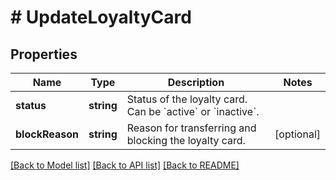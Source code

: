 # # UpdateLoyaltyCard

## Properties

Name | Type | Description | Notes
------------ | ------------- | ------------- | -------------
**status** | **string** | Status of the loyalty card. Can be &#x60;active&#x60; or &#x60;inactive&#x60;. | 
**blockReason** | **string** | Reason for transferring and blocking the loyalty card. | [optional] 

[[Back to Model list]](../../README.md#documentation-for-models) [[Back to API list]](../../README.md#documentation-for-api-endpoints) [[Back to README]](../../README.md)


